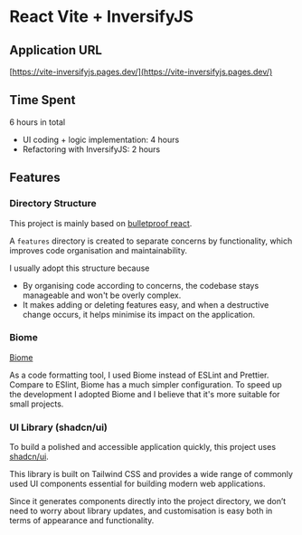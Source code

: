 # React Vite + InversifyJS

## Application URL
[https://vite-inversifyjs.pages.dev/](https://vite-inversifyjs.pages.dev/)

## Time Spent
6 hours in total
- UI coding + logic implementation: 4 hours
- Refactoring with InversifyJS: 2 hours

## Features
### Directory Structure
This project is mainly based on [bulletproof react](https://github.com/alan2207/bulletproof-react/tree/master/apps/react-vite). 

A `features` directory is created to separate concerns by functionality, which improves code organisation and maintainability.

I usually adopt this structure because
- By organising code according to concerns, the codebase stays manageable and won't be overly complex.
- It makes adding or deleting features easy, and when a destructive change occurs, it helps minimise its impact on the application.

### Biome
[Biome](https://biomejs.dev/)

As a code formatting tool, I used Biome instead of ESLint and Prettier.
Compare to ESlint, Biome has a much simpler configuration.  To speed up the development I adopted Biome and I believe that it's more suitable for small projects.

### UI Library (shadcn/ui)
To build a polished and accessible application quickly, this project uses [shadcn/ui](https://ui.shadcn.com/).

This library is built on Tailwind CSS and provides a wide range of commonly used UI components essential for building modern web applications.

Since it generates components directly into the project directory, we don’t need to worry about library updates, and customisation is easy both in terms of appearance and functionality.